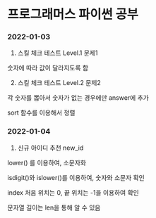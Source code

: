 # 프로그래머스 파이썬 공부

### 2022-01-03
1. 스킬 체크 테스트 Level.1 문제1

숫자에 따라 값이 달라지도록 함

2. 스킬 체크 테스트 Level.2 문제2

각 숫자를 뽑아서 숫자가 없는 경우에만 answer에 추가

sort 함수를 이용해서 정렬

### 2022-01-04
1. 신규 아이디 추천 new_id

lower() 를 이용하여, 소문자화

isdigit()와 islower()를 이용하여, 숫자와 소문자 확인

index 처음 위치는 0, 끝 위치는 -1을 이용하여 확인

문자열 길이는 len을 통해 알 수 있음
